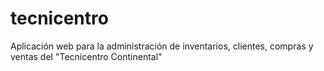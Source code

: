 # tecnicentro
Aplicación web para la administración de inventarios, clientes, compras y ventas del "Tecnicentro Continental"
